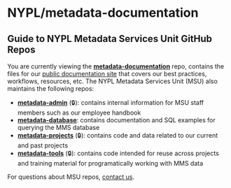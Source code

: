 # NYPL/metadata-documentation

## Guide to NYPL Metadata Services Unit GitHub Repos
You are currently viewing the **[metadata-documentation](https://github.com/NYPL/metadata-documentation/)** repo, contains the files for our [public documentation site](https://nypl.github.io/metadata-documentation/) that covers our best practices, workflows, resources, etc. The NYPL Metadata Services Unit (MSU) also maintains the following repos:
* **[metadata-admin](https://github.com/NYPL/metadata-admin/)** (🔒): contains internal information for MSU staff members such as our employee handbook
* **[metadata-database](https://github.com/NYPL/metadata-database/)**: contains documentation and SQL examples for querying the MMS database
* **[metadata-projects](https://github.com/NYPL/metadata-projects/)** (🔒): contains code and data related to our current and past projects
* **[metadata-tools](https://github.com/NYPL/metadata-tools/)** (🔒): contains code intended for reuse across projects and training material for programatically working with MMS data

For questions about MSU repos, [contact us](https://nypl.github.io/metadata-documentation/contact/).

